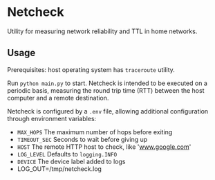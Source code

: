 # Netcheck

Utility for measuring network reliability and TTL in home networks.

## Usage

Prerequisites: host operating system has `traceroute`
utility.

Run `python main.py` to start. Netcheck is intended to 
be executed on a periodic basis, measuring the round
trip time (RTT) between the host computer and a
remote destination. 

Netcheck is configured by a `.env` file, allowing
additional configuration through environment variables:

* `MAX_HOPS` The maximum number of hops before exiting
* `TIMEOUT_SEC` Seconds to wait before giving up
* `HOST` The remote HTTP host to check, like 'www.google.com'
* `LOG_LEVEL` Defaults to `logging.INFO`
* `DEVICE` The device label added to logs
* LOG_OUT=/tmp/netcheck.log
